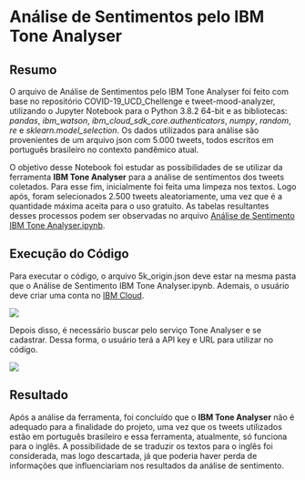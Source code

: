 # Análise de Sentimentos pelo IBM Tone Analyser

## Resumo
O arquivo de Análise de Sentimentos pelo IBM Tone Analyser foi feito com base no repositório COVID-19_UCD_Chellenge e tweet-mood-analyzer, utilizando o Jupyter Notebook para o Python 3.8.2 64-bit e as bibliotecas: *pandas*, *ibm_watson*, *ibm_cloud_sdk_core.authenticators*, *numpy*, *random*, *re* e *sklearn.model_selection*. Os dados utilizados para análise são provenientes de um arquivo json com 5.000 tweets, todos escritos em português brasileiro no contexto pandêmico atual.

O objetivo desse Notebook foi estudar as possibilidades de se utilizar da ferramenta **IBM Tone Analyser** para a análise de sentimentos dos tweets coletados. Para esse fim, inicialmente foi feita uma limpeza nos textos. Logo após, foram selecionados 2.500 tweets aleatoriamente, uma vez que é a quantidade máxima aceita para o uso gratuito. As tabelas resultantes desses processos podem ser observadas no arquivo [Análise de Sentimento IBM Tone Analyser.ipynb](https://github.com/CDA-EPCWeb/Analise/blob/master/An%C3%A1lise%20de%20Sentimentos/An%C3%A1lise%20de%20Sentimento%20IBM%20Tone%20Analyser.ipynb).

## Execução do Código
Para executar o código, o arquivo 5k_origin.json deve estar na mesma pasta que o Análise de Sentimento IBM Tone Analyser.ipynb.
Ademais, o usuário deve criar uma conta no [IBM Cloud](https://cloud.ibm.com/registration?target=catalog%3fcategory=watson&cm_mmc=Earned-_-Watson+Core+-+Platform-_-WW_WW-_-intercom&cm_mmca1=000000OF&cm_mmca2=10000409&).

<img src="https://imgur.com/E9aqhQJ">

Depois disso, é necessário buscar pelo serviço Tone Analyser e se cadastrar. Dessa forma, o usuário terá a API key e URL para utilizar no código.

<img src="https://imgur.com/K54H8fh">
    
## Resultado
Após a análise da ferramenta, foi concluído que o **IBM Tone Analyser** não é adequado para a finalidade do projeto, uma vez que os tweets utilizados estão em português brasileiro e essa ferramenta, atualmente, só funciona para o inglês.
A possibilidade de se traduzir os textos para o inglês foi considerada, mas logo descartada, já que poderia haver perda de informações que influenciariam nos resultados da análise de sentimento.
